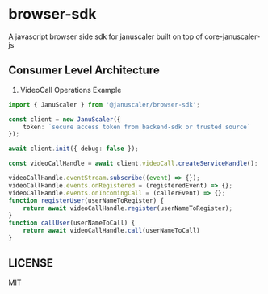 # browser-sdk

A javascript browser side sdk for januscaler built on top of core-januscaler-js

## Consumer Level Architecture

1. VideoCall Operations Example

```ts
import { JanuScaler } from '@januscaler/browser-sdk';

const client = new JanuScaler({
	token: `secure access token from backend-sdk or trusted source`
});  

await client.init({ debug: false });  

const videoCallHandle = await client.videoCall.createServiceHandle();  

videoCallHandle.eventStream.subscribe((event) => {});
videoCallHandle.events.onRegistered = (registeredEvent) => {};
videoCallHandle.events.onIncomingCall = (callerEvent) => {};
function registerUser(userNameToRegister) {
	return await videoCallHandle.register(userNameToRegister);
}
function callUser(userNameToCall) {
	return await videoCallHandle.call(userNameToCall)
}
```

## LICENSE

MIT
